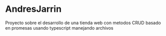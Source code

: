 # AndresJarrin
Proyecto sobre el desarrollo de una tienda web con metodos CRUD basado en promesas usando typescript manejando archivos
